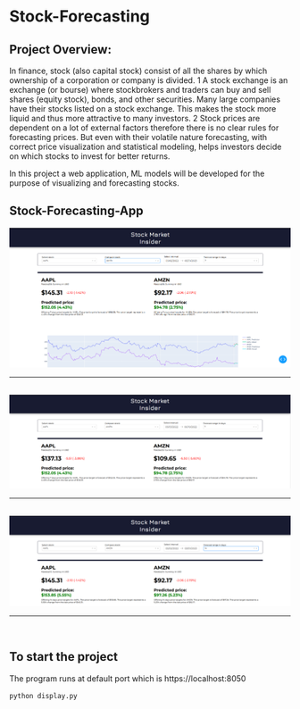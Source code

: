 # Stock-Forecasting

## Project Overview:
In finance, stock (also capital stock) consist of all the shares by which ownership of a corporation or company
is divided. 1 A stock exchange is an exchange (or bourse) where stockbrokers and traders can buy and sell shares
(equity stock), bonds, and other securities. Many large companies have their stocks listed on a stock exchange. This
makes the stock more liquid and thus more attractive to many investors. 2 Stock prices are dependent on a lot of
external factors therefore there is no clear rules for forecasting prices. But even with their volatile nature forecasting,
with correct price visualization and statistical modeling, helps investors decide on which stocks to invest for better
returns.

In this project a web application, ML models will be developed for the purpose of
visualizing and forecasting stocks.

## Stock-Forecasting-App

![alt text](images/3.png)
<br/><hr/><br/>
![alt text](images/1.png)
<br/><hr/><br/>
![alt text](images/2.png)
<br/><hr/><br/>

## To start the project
The program runs at default port which is https://localhost:8050

```
python display.py
```
